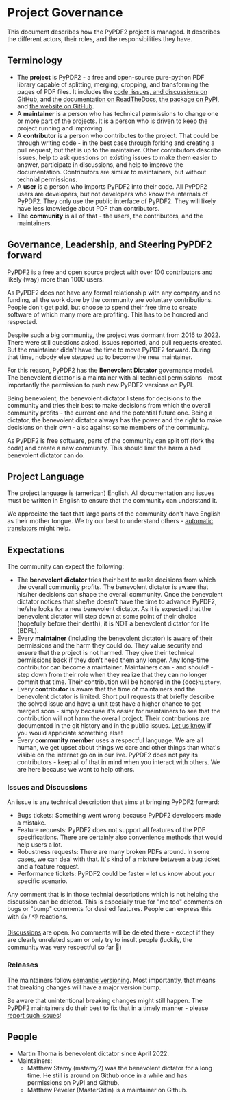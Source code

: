 # Project Governance

This document describes how the PyPDF2 project is managed. It describes the
different actors, their roles, and the responsibilities they have.

## Terminology

* The **project** is PyPDF2 - a free and open-source pure-python PDF library
capable of splitting, merging, cropping, and transforming the pages of PDF files.
  It includes the [code, issues, and discussions on GitHub](https://github.com/py-pdf/PyPDF2),
  and [the documentation on ReadTheDocs](https://pypdf2.readthedocs.io/en/latest/),
  [the package on PyPI](https://pypi.org/project/PyPDF2/), and
  [the website on GitHub](https://py-pdf.github.io/PyPDF2/dev/bench/).
* A **maintainer** is a person who has technical permissions to change one or
  more part of the projects. It is a person who is driven to keep the project running
  and improving.
* A **contributor** is a person who contributes to the project. That could be
  through writing code - in the best case through forking and creating a pull
  request, but that is up to the maintainer. Other contributors describe issues,
  help to ask questions on existing issues to make them easier to answer,
  participate in discussions, and help to improve the documentation. Contributors
  are similar to maintainers, but without technial permissions.
* A **user** is a person who imports PyPDF2 into their code. All PyPDF2 users
  are developers, but not developers who know the internals of PyPDF2. They only
  use the public interface of PyPDF2. They will likely have less knowledge about
  PDF than contributors.
* The **community** is all of that - the users, the contributors, and the maintainers.


## Governance, Leadership, and Steering PyPDF2 forward

PyPDF2 is a free and open source project with over 100 contributors and likely
(way) more than 1000 users.

As PyPDF2 does not have any formal relationship with any company and no funding,
all the work done by the community are voluntary contributions. People don't
get paid, but choose to spend their free time to create software of which
many more are profiting. This has to be honored and respected.

Despite such a big community, the project was dormant from 2016 to 2022.
There were still questions asked, issues reported, and pull requests created.
But the maintainer didn't have the time to move PyPDF2 forward. During that
time, nobody else stepped up to become the new maintainer.

For this reason, PyPDF2 has the **Benevolent Dictator**
governance model. The benevolent dictator is a maintainer with all technical permissions -
most importantly the permission to push new PyPDF2 versions on PyPI.

Being benevolent, the benevolent dictator listens for decisions to the community and tries
their best to make decisions from which the overall community profits - the
current one and the potential future one. Being a dictator, the benevolent dictator always has
the power and the right to make decisions on their own - also against some
members of the community.

As PyPDF2 is free software, parts of the community can split off (fork the code)
and create a new community. This should limit the harm a bad benevolent dictator can do.


## Project Language

The project language is (american) English. All documentation and issues must
be written in English to ensure that the community can understand it.

We appreciate the fact that large parts of the community don't have English
as their mother tongue. We try our best to understand others -
[automatic translators](https://translate.google.com/) might help.


## Expectations

The community can expect the following:

* The **benevolent dictator** tries their best to make decisions from which the overall
  community profits. The benevolent dictator is aware that his/her decisions can shape the
  overall community. Once the benevolent dictator notices that she/he doesn't have the time
  to advance PyPDF2, he/she looks for a new benevolent dictator. As it is expected
  that the benevolent dictator will step down at some point of their choice
  (hopefully before their death), it is NOT a benevolent dictator for life
  (BDFL).
* Every **maintainer** (including the benevolent dictator) is aware of their permissions and
  the harm they could do. They value security and ensure that the project is
  not harmed. They give their technical permissions back if they don't need them
  any longer. Any long-time contributor can become a maintainer. Maintainers
  can - and should! - step down from their role when they realize that they
  can no longer commit that time. Their contribution will be honored in the
  {doc}`history`.
* Every **contributor** is aware that the time of maintainers and the benevolent dictator is
  limited. Short pull requests that briefly describe the solved issue and have
  a unit test have a higher chance to get merged soon - simply because it's
  easier for maintainers to see that the contribution will not harm the overall
  project. Their contributions are documented in the git history and in the
  public issues. [Let us know](https://github.com/py-pdf/PyPDF2/discussions/798)
  if you would appriciate something else!
* Every **community member** uses a respectful language. We are all human, we
  get upset about things we care and other things than what's visible on the
  internet go on in our live. PyPDF2 does not pay its contributors - keep all
  of that in mind when you interact with others. We are here because we want to
  help others.


### Issues and Discussions

An issue is any technical description that aims at bringing PyPDF2 forward:

* Bugs tickets: Something went wrong because PyPDF2 developers made a mistake.
* Feature requests: PyPDF2 does not support all features of the PDF specifications.
  There are certainly also convenience methods that would help users a lot.
* Robustness requests: There are many broken PDFs around. In some cases, we can
  deal with that. It's kind of a mixture between a bug ticket and a feature
  request.
* Performance tickets: PyPDF2 could be faster - let us know about your specific
  scenario.

Any comment that is in those technial descriptions which is not helping the
discussion can be deleted. This is especially true for "me too" comments on bugs
or "bump" comments for desired features. People can express this with 👍 / 👎
reactions.

[Discussions](https://github.com/py-pdf/PyPDF2/discussions) are open. No comments
will be deleted there - except if they are clearly unrelated spam or only
try to insult people (luckily, the community was very respectful so far 🤞)


### Releases

The maintainers follow [semantic versioning](https://semver.org/). Most
importantly, that means that breaking changes will have a major version bump.

Be aware that unintentional breaking changes might still happen. The PyPDF2
maintainers do their best to fix that in a timely manner - please
[report such issues](https://github.com/py-pdf/PyPDF2/issues)!


## People

* Martin Thoma is benevolent dictator since April 2022.
* Maintainers:
    * Matthew Stamy (mstamy2) was the benevolent dictator for a long time.
      He still is around on Github once in a while and has permissions on PyPI and Github.
    * Matthew Peveler (MasterOdin) is a maintainer on Github.
